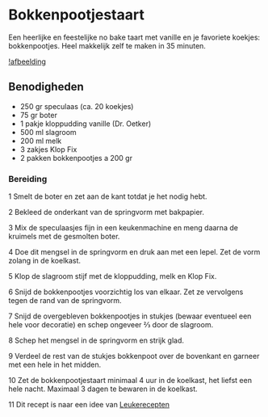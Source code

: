 # Bokkenpootjestaart

Een heerlijke en feestelijke no bake taart met vanille en je favoriete koekjes: bokkenpootjes. Heel makkelijk zelf te maken in 35 minuten.

[!afbeelding](https://www.leukerecepten.nl/wp-content/uploads/2017/09/bokkenpootjesstaart-h.jpg)

## Benodigheden

* 250 gr speculaas (ca. 20 koekjes)
* 75 gr boter
* 1 pakje kloppudding vanille (Dr. Oetker)
* 500 ml slagroom
* 200 ml melk
* 3 zakjes Klop Fix
* 2 pakken bokkenpootjes a 200 gr
  
### Bereiding

1 Smelt de boter en zet aan de kant totdat je het nodig hebt.

2 Bekleed de onderkant van de springvorm met bakpapier.

3 Mix de speculaasjes fijn in een keukenmachine en meng daarna de kruimels met de gesmolten boter.

4 Doe dit mengsel in de springvorm en druk aan met een lepel. Zet de vorm zolang in de koelkast.

5 Klop de slagroom stijf met de kloppudding, melk en Klop Fix.

6 Snijd de bokkenpootjes voorzichtig los van elkaar. Zet ze vervolgens tegen de rand van de springvorm.

7 Snijd de overgebleven bokkenpootjes in stukjes (bewaar eventueel een hele voor decoratie) en schep ongeveer  ⅔ door de slagroom.

8 Schep het mengsel in de springvorm en strijk glad.

9 Verdeel de rest van de stukjes bokkenpoot over de bovenkant en garneer met een hele in het midden.

10 Zet de bokkenpootjestaart minimaal 4 uur in de koelkast, het liefst een hele nacht. Maximaal 3 dagen te bewaren in de koelkast.

11 Dit recept is naar een idee van [Leukerecepten](https://www.leukerecepten.nl/recepten/bokkenpootjestaart/)